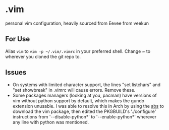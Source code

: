 .vim
==========

personal vim configuration, heavily sourced from Eevee from veekun

## For Use
Alias ```vim``` to ```vim -p ~/.vim/.vimrc``` in your preferred shell. Change ~ to wherever you cloned the git repo to.

## Issues
* On systems with limited character support, the lines "set listchars" and "set showbreak" in .vimrc will cause errors. Remove these.
* Some packages managers (looking at you, pacman) have versions of vim without python support by default, which makes the gundo extension unusable. I was able to resolve this in Arch by using the [abs](https://wiki.archlinux.org/index.php/Arch_Build_System) to download the vim package, then edited the PKGBUILD's './configure' instructions from '--disable-python*' to '--enable-python*' wherever any line with python was mentioned.

